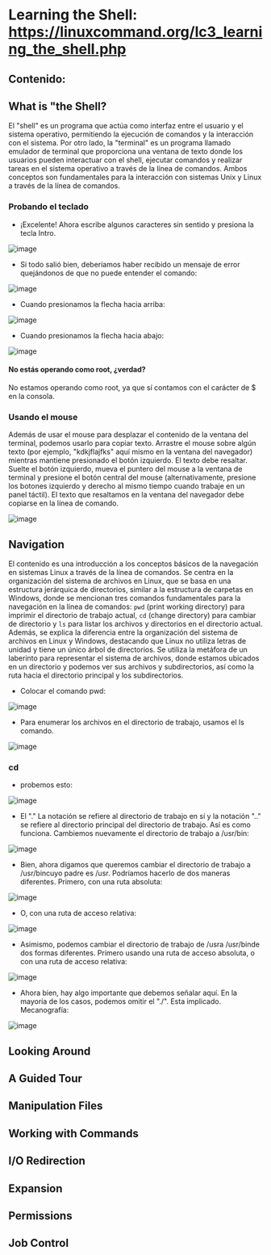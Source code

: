 # Learning the Shell: https://linuxcommand.org/lc3_learning_the_shell.php 

## Contenido:

## What is "the Shell?

El "shell" es un programa que actúa como interfaz entre el usuario y el sistema operativo, permitiendo la ejecución de comandos y la interacción con el sistema. Por otro lado, la "terminal" es un programa llamado emulador de terminal que proporciona una ventana de texto donde los usuarios pueden interactuar con el shell, ejecutar comandos y realizar tareas en el sistema operativo a través de la línea de comandos. Ambos conceptos son fundamentales para la interacción con sistemas Unix y Linux a través de la línea de comandos.

### Probando el teclado
- ¡Excelente! Ahora escribe algunos caracteres sin sentido y presiona la tecla Intro.

![image](https://github.com/nardyliz12/Comunicacion_datos_y_redes_pe/assets/151795724/51139afc-6085-4e51-bc31-b2765b80fba6)

- Si todo salió bien, deberíamos haber recibido un mensaje de error quejándonos de que no puede entender el comando:

![image](https://github.com/nardyliz12/Comunicacion_datos_y_redes_pe/assets/151795724/f2f6cc86-2c80-4fa8-b2a2-a58e9357007b)

- Cuando presionamos la flecha hacia arriba:

![image](https://github.com/nardyliz12/Comunicacion_datos_y_redes_pe/assets/151795724/c00c8ce3-a027-49ed-af4c-38a0c423c18f)

- Cuando presionamos la flecha hacia abajo:

![image](https://github.com/nardyliz12/Comunicacion_datos_y_redes_pe/assets/151795724/691708a1-e080-4e33-8fe7-4720058cbc49)

#### No estás operando como root, ¿verdad?

No estamos operando como root, ya que sí contamos con el carácter de $ en la consola.

### Usando el mouse

Además de usar el mouse para desplazar el contenido de la ventana del terminal, podemos usarlo para copiar texto. Arrastre el mouse sobre algún texto (por ejemplo, "kdkjflajfks" aquí mismo en la ventana del navegador) mientras mantiene presionado el botón izquierdo. El texto debe resaltar. Suelte el botón izquierdo, mueva el puntero del mouse a la ventana de terminal y presione el botón central del mouse (alternativamente, presione los botones izquierdo y derecho al mismo tiempo cuando trabaje en un panel táctil). El texto que resaltamos en la ventana del navegador debe copiarse en la línea de comando.

![image](https://github.com/nardyliz12/Comunicacion_datos_y_redes_pe/assets/151795724/e3389b5c-432d-46c4-bb74-64871dcdc6e7)

## Navigation

El contenido es una introducción a los conceptos básicos de la navegación en sistemas Linux a través de la línea de comandos. Se centra en la organización del sistema de archivos en Linux, que se basa en una estructura jerárquica de directorios, similar a la estructura de carpetas en Windows, donde se mencionan tres comandos fundamentales para la navegación en la línea de comandos: `pwd` (print working directory) para imprimir el directorio de trabajo actual, `cd` (change directory) para cambiar de directorio y `ls` para listar los archivos y directorios en el directorio actual. Además, se explica la diferencia entre la organización del sistema de archivos en Linux y Windows, destacando que Linux no utiliza letras de unidad y tiene un único árbol de directorios. Se utiliza la metáfora de un laberinto para representar el sistema de archivos, donde estamos ubicados en un directorio y podemos ver sus archivos y subdirectorios, así como la ruta hacia el directorio principal y los subdirectorios.

- Colocar el comando pwd:

![image](https://github.com/nardyliz12/Comunicacion_datos_y_redes_pe/assets/151795724/9157fa25-6d07-42f2-876d-dd1dfa87fe2a)

- Para enumerar los archivos en el directorio de trabajo, usamos el ls comando.

![image](https://github.com/nardyliz12/Comunicacion_datos_y_redes_pe/assets/151795724/affd64ca-2117-4cc5-9367-c874697f2f7b)

### cd

- probemos esto:

![image](https://github.com/nardyliz12/Comunicacion_datos_y_redes_pe/assets/151795724/68e128e5-a8f8-4650-b98a-283d286389db)

- El "." La notación se refiere al directorio de trabajo en sí y la notación ".." se refiere al directorio principal del directorio de trabajo. Así es como funciona. Cambiemos nuevamente el directorio de trabajo a /usr/bin:


![image](https://github.com/nardyliz12/Comunicacion_datos_y_redes_pe/assets/151795724/14ff31c0-fc35-413d-96ab-b17565580613)


- Bien, ahora digamos que queremos cambiar el directorio de trabajo a /usr/bincuyo padre es /usr. Podríamos hacerlo de dos maneras diferentes. Primero, con una ruta absoluta:


![image](https://github.com/nardyliz12/Comunicacion_datos_y_redes_pe/assets/151795724/316a2a44-d053-437b-8b18-31e3a470ef28)


- O, con una ruta de acceso relativa:


![image](https://github.com/nardyliz12/Comunicacion_datos_y_redes_pe/assets/151795724/369f55f3-6105-48ab-9f4b-d614c556e43e)


- Asimismo, podemos cambiar el directorio de trabajo de /usra /usr/binde dos formas diferentes. Primero usando una ruta de acceso absoluta, o con una ruta de acceso relativa:


![image](https://github.com/nardyliz12/Comunicacion_datos_y_redes_pe/assets/151795724/0f0a0821-5551-4a25-a973-e83f3a700cc8)


- Ahora bien, hay algo importante que debemos señalar aquí. En la mayoría de los casos, podemos omitir el "./". Esta implicado. Mecanografía:

![image](https://github.com/nardyliz12/Comunicacion_datos_y_redes_pe/assets/151795724/70a94a38-4ede-4be8-aaa1-69139146ec3f)


## Looking Around


## A Guided Tour
## Manipulation Files
## Working with Commands
## I/O Redirection
## Expansion
## Permissions
## Job Control
